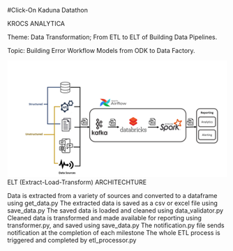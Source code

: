 #Click-On Kaduna Datathon

KROCS ANALYTICA

Theme: Data Transformation; From ETL to ELT of
Building Data Pipelines.

Topic: Building Error Workflow Models from ODK to
Data Factory.

<img src=https://github.com/Krocs-Analytica/cok_datathon/blob/remodelling/ELT%20Architechture.PNG> 
ELT (Extract-Load-Transform) ARCHITECHTURE


Data is extracted from a variety of sources and converted to a dataframe using get_data.py 
The extracted data is saved as a csv or excel file using save_data.py
The saved data is loaded and cleaned using data_validator.py
Cleaned data is transformed and made available for reporting using transformer.py, and saved using save_data.py
The notification.py file sends notification at the completion of each milestone
The whole ETL process is triggered and completed by etl_processor.py
